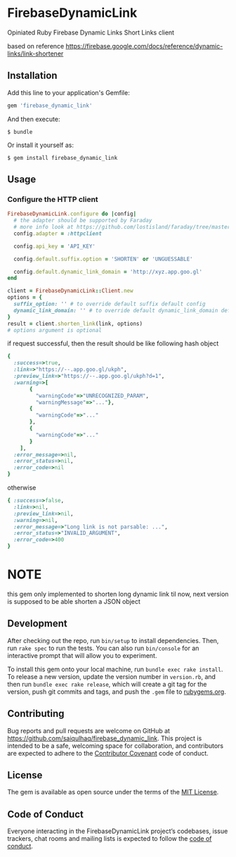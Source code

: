 # FirebaseDynamicLink

Opiniated Ruby Firebase Dynamic Links Short Links client 

based on reference https://firebase.google.com/docs/reference/dynamic-links/link-shortener

## Installation

Add this line to your application's Gemfile:

```ruby
gem 'firebase_dynamic_link'
```

And then execute:

    $ bundle

Or install it yourself as:

    $ gem install firebase_dynamic_link

## Usage

### Configure the HTTP client

```ruby
FirebaseDynamicLink.configure do |config|
  # the adapter should be supported by Faraday
  # more info look at https://github.com/lostisland/faraday/tree/master/test/adapters
  config.adapter = :httpclient

  config.api_key = 'API_KEY'

  config.default.suffix.option = 'SHORTEN' or 'UNGUESSABLE'

  config.default.dynamic_link_domain = 'http://xyz.app.goo.gl'
end

client = FirebaseDynamicLink::Client.new
options = {
  suffix_option: '' # to override default suffix default config 
  dynamic_link_domain: '' # to override default dynamic_link_domain default config
}
result = client.shorten_link(link, options)
# options argument is optional

```

if request successful, then the result should be like following hash object

```ruby
{ 
  :success=>true, 
  :link=>"https://--.app.goo.gl/ukph", 
  :preview_link=>"https://--.app.goo.gl/ukph?d=1", 
  :warning=>[
       { 
         "warningCode"=>"UNRECOGNIZED_PARAM",
         "warningMessage"=>"..."}, 
       {
         "warningCode"=>"..."
       }, 
       {
         "warningCode"=>"..."
       }
    ], 
  :error_message=>nil, 
  :error_status=>nil, 
  :error_code=>nil
}
```

otherwise

```ruby
{ :success=>false,
  :link=>nil,
  :preview_link=>nil, 
  :warning=>nil,
  :error_message=>"Long link is not parsable: ...",
  :error_status=>"INVALID_ARGUMENT",
  :error_code=>400
}
```

# NOTE

this gem only implemented to shorten long dynamic link til now, next version is supposed to 
be able shorten a JSON object

## Development

After checking out the repo, run `bin/setup` to install dependencies. Then, run `rake spec` to run the tests. You can also run `bin/console` for an interactive prompt that will allow you to experiment.

To install this gem onto your local machine, run `bundle exec rake install`. To release a new version, update the version number in `version.rb`, and then run `bundle exec rake release`, which will create a git tag for the version, push git commits and tags, and push the `.gem` file to [rubygems.org](https://rubygems.org).

## Contributing

Bug reports and pull requests are welcome on GitHub at https://github.com/saiqulhaq/firebase_dynamic_link. This project is intended to be a safe, welcoming space for collaboration, and contributors are expected to adhere to the [Contributor Covenant](http://contributor-covenant.org) code of conduct.

## License

The gem is available as open source under the terms of the [MIT License](https://opensource.org/licenses/MIT).

## Code of Conduct

Everyone interacting in the FirebaseDynamicLink project’s codebases, issue trackers, chat rooms and mailing lists is expected to follow the [code of conduct](https://github.com/saiqulhaq/firebase_dynamic_link/blob/master/CODE_OF_CONDUCT.md).
